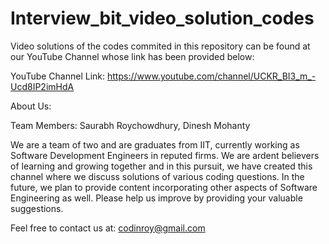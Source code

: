 # Interview_bit_video_solution_codes

Video solutions of the codes commited in this repository can be found at our YouTube Channel whose link has been provided below:

YouTube Channel Link: https://www.youtube.com/channel/UCKR_BI3_m_-Ucd8IP2imHdA


About Us:

Team Members: Saurabh Roychowdhury, Dinesh Mohanty

We are a team of two and are graduates from IIT, currently working as Software Development Engineers in reputed firms.
We are ardent believers of learning and growing together and in this pursuit, we have created this channel where we discuss solutions of various coding questions.
In the future, we plan to provide content incorporating other aspects of Software Engineering as well.
Please help us improve by providing your valuable suggestions.

Feel free to contact us at: codinroy@gmail.com

